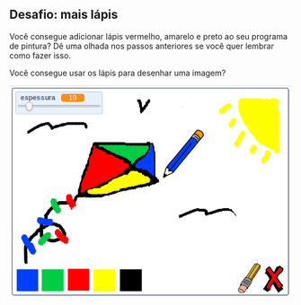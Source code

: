 ## Desafio: mais lápis

Você consegue adicionar lápis vermelho, amarelo e preto ao seu programa de pintura? Dê uma olhada nos passos anteriores se você quer lembrar como fazer isso.

Você consegue usar os lápis para desenhar uma imagem?

![captura de tela](images/paint-final.png)